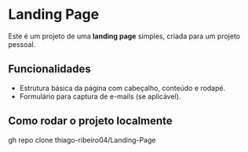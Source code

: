 # Landing Page

Este é um projeto de uma **landing page** simples, criada para um projeto pessoal.

## Funcionalidades

- Estrutura básica da página com cabeçalho, conteúdo e rodapé.
- Formulário para captura de e-mails (se aplicável).

## Como rodar o projeto localmente

gh repo clone thiago-ribeiro04/Landing-Page
